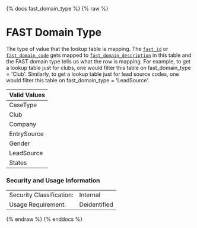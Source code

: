 {% docs fast_domain_type %}
{% raw %}

<a name="fast_domain_type"></a>
# FAST Domain Type
The type of value that the lookup table is mapping. 
The [`fast_id`](#!/model/model.aaa_life_data_platform.staging_dsse_fast_global_lookup#fast_id)
or [`fast_domain_code`](#!/model/model.aaa_life_data_platform.staging_dsse_fast_global_lookup#fast_domain_code)
gets mapped to [`fast_domain_description`](#!/model/model.aaa_life_data_platform.staging_dsse_fast_global_lookup#fast_domain_description)
in this table and the FAST domain type tells us what the row is mapping. 
For example, to get a lookup table just for clubs, one would filter this table on
fast_domain_type = 'Club'. Similarly, to get a lookup table just for lead source codes, 
one would filter this table on fast_domain_type = 'LeadSource'.

| Valid Values |
| ------------ |
|  CaseType    |
|  Club        |
|  Company     |
|  EntrySource |
|  Gender      |
|  LeadSource  |
|  States      |

### Security and Usage Information
|     |     |
| --- | --- |
| Security Classification: | Internal |
| Usage Requirement:       | Deidentified |

{% endraw %}
{% enddocs %}